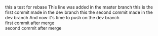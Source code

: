 this a test for rebase
This line was added in the master branch
this is the first commit made in the dev branch
this the second commit made in the dev branch
And now it's time to push on the dev branch     
first commit after merge       
second commit after merge      
